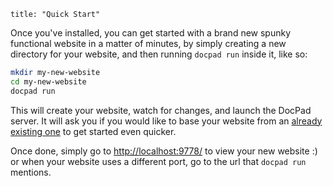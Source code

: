```
title: "Quick Start"
```

Once you've installed, you can get started with a brand new spunky functional website in a matter of minutes, by simply creating a new directory for your website, and then running `docpad run` inside it, like so:

``` bash
mkdir my-new-website
cd my-new-website
docpad run
```

This will create your website, watch for changes, and launch the DocPad server. It will ask you if you would like to base your website from an [already existing one](/docpad/skeletons) to get started even quicker.

Once done, simply go to [http://localhost:9778/](http://localhost:9778/) to view your new website :) or when your website uses a different port, go to the url that `docpad run` mentions.

